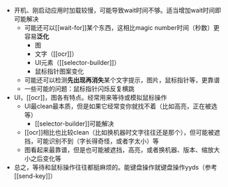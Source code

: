 - 开机、刚启动应用时加载较慢，可能导致wait时间不够。适当增加wait时间即可能解决
  - 可能还可以[[wait-for]]某个东西，这相比magic number时间（秒数）更容易**泛化**
    - 图
    - 文字（[[ocr]]）
    - UI元素（[[selector-builder]]）
    - 鼠标指针图案变化
  - 可能还可以检测**先出现再消失**某个文字提示，图片，鼠标指针等，更靠谱
  - 一些可能的问题：鼠标指针闪烁反复横跳
- UI，[[ocr]]，图各有特点。经常用来等待或模拟鼠标操作
  - UI最clean最本质，但是如果它经常变你就找不着（比如高亮，正在被选等）
    - [[selector-builder]]可能解决
  - [[ocr]]相比也比较clean（比如换机器时文字往往还是那个），但可能被遮挡，可能识别不到（字长得奇怪，或者字太小）等
  - 图看起来最靠谱，但是也可能被遮挡，高亮，或者换机器、版本、缩放大小之后变化等
- 总之，等待和鼠标操作往往都挺麻烦的。能键盘操作就键盘操作yyds（参考[[send-key]]）